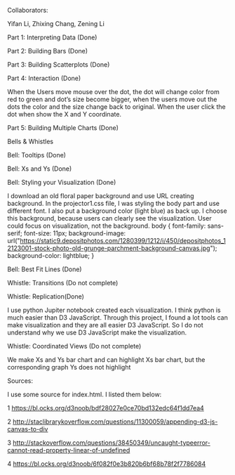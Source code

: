 Collaborators:

Yifan Li, Zhixing Chang, Zening Li

Part 1: Interpreting Data (Done)

Part 2: Building Bars (Done)

Part 3: Building Scatterplots (Done)

Part 4: Interaction (Done)

When the Users move mouse over the dot, the dot will change color from red to green and dot’s size become bigger, when the users move out the dots the color and the size change back to original. When the user click the dot when show the X and Y coordinate.

Part 5: Building Multiple Charts (Done)

Bells & Whistles 

Bell: Tooltips (Done)

Bell: Xs and Ys  (Done)

Bell: Styling your Visualization (Done)

I download an old floral paper background and use URL creating background.  In the projector1.css file, I was styling the body part and use different font. I also put a background color (light blue) as back up. I choose this background, because users can clearly see the visualization. User could focus on visualization, not the background.
body {
    font-family: sans-serif;
    font-size: 11px;
    background-image: url("https://static9.depositphotos.com/1280399/1212/i/450/depositphotos_12123001-stock-photo-old-grunge-parchment-background-canvas.jpg");
    background-color: lightblue;
}

Bell: Best Fit Lines (Done)

Whistle: Transitions (Do not complete)

Whistle: Replication(Done)

I use python Jupiter notebook created each visualization. I think python is much easier than D3 JavaScript. Through this project, I found a lot tools can make visualization and they are all easier D3 JavaScript. So I do not understand why we use D3 JavaScript make the visualization.

Whistle: Coordinated Views (Do not complete)

We make Xs and Ys  bar chart and can highlight Xs bar chart, but the corresponding graph Ys does not highlight  


Sources:

I use some source for index.html. I listed them below:

 1 https://bl.ocks.org/d3noob/bdf28027e0ce70bd132edc64f1dd7ea4

 2 http://staclibrarykoverflow.com/questions/11300059/appending-d3-js-canvas-to-div

 3 http://stackoverflow.com/questions/38450349/uncaught-typeerror-cannot-read-property-linear-of-undefined

 4 https://bl.ocks.org/d3noob/6f082f0e3b820b6bf68b78f2f7786084

